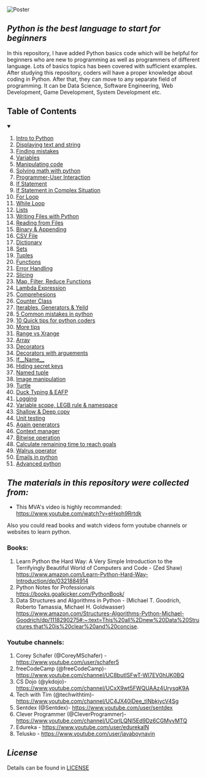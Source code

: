 ![Poster](https://github.com/ahammadshawki8/Python-Basics/blob/master/basics.jpg)


## _Python is the best language to start for beginners_

In this repository, I have added Python basics code which will be helpful for beginners who are new to programming as well as programmers of different language. 
Lots of basics topics has been covered with sufficient examples. After studying this repository, coders will have a proper knowledge about coding in Python. 
After that, they can move to any separate field of programming. It can be Data Science, Software Engineering, Web Development, Game Development, System Development etc.

<!-- TABLE OF CONTENTS -->
  <h2>Table of Contents</h2>
<details open="open">
  <summary></summary>
  <ol>
    <li>
      <a href="https://github.com/ahammadshawki8/Python-Basics/blob/master/python01%20(intro%20to%20python).py">Intro to Python</a>
    </li>
    <li>
      <a href="https://github.com/ahammadshawki8/Python-Basics/blob/master/python02%20(displaying%20text%20and%20string).py">Displaying text and string</a>
    </li>
    <li>
      <a href="https://github.com/ahammadshawki8/Python-Basics/blob/master/python03%20(finding%20mistakes).py">Finding mistakes</a>
    </li>
    <li>
      <a href="https://github.com/ahammadshawki8/Python-Basics/blob/master/python04%20(variables).py">Variables</a>
    </li>
    <li>
      <a href="https://github.com/ahammadshawki8/Python-Basics/blob/master/python05%20(manipulating%20code).py">Manipulating code</a>
    </li>
    <li>
      <a href="https://github.com/ahammadshawki8/Python-Basics/blob/master/python06%20(solving%20math%20with%20python).py">Solving math with python</a>
    </li>
    <li>
      <a href="https://github.com/ahammadshawki8/Python-Basics/blob/master/python07%20(programmer-user%20interaction).py">Programmer-User Interaction</a>
    </li>
    <li>
      <a href="https://github.com/ahammadshawki8/Python-Basics/blob/master/python08%20(if%20statement).py">If Statement</a>
    </li>
    <li>
      <a href="https://github.com/ahammadshawki8/Python-Basics/blob/master/python09%20(if%20statement%20in%20complex%20situation).py">If Statement in Complex Situation</a>
    </li>
    <li>
      <a href="https://github.com/ahammadshawki8/Python-Basics/blob/master/python10%20(for%20loop).py">For Loop</a>
    </li>
    <li>
      <a href="https://github.com/ahammadshawki8/Python-Basics/blob/master/python11%20(while%20loop).py">While Loop</a>
    </li>
    <li>
      <a href="https://github.com/ahammadshawki8/Python-Basics/blob/master/python12%20(lists).py">Lists</a>
    </li>
    <li>
      <a href="https://github.com/ahammadshawki8/Python-Basics/blob/master/python13%20(writing%20files%20with%20python).py">Writing Files with Python</a>
    </li>
    <li>
      <a href="https://github.com/ahammadshawki8/Python-Basics/blob/master/python14%20(reading%20from%20files).py">Reading from Files</a>
    </li>
    <li>
      <a href="https://github.com/ahammadshawki8/Python-Basics/blob/master/python15%20(binary%20%26%20appending).py">Binary & Appending</a>
    </li>
    <li>
      <a href="https://github.com/ahammadshawki8/Python-Basics/blob/master/python16%20(csv%20File).py">CSV File</a>
    </li>
    <li>
      <a href="https://github.com/ahammadshawki8/Python-Basics/blob/master/python17%20(dictionary).py">Dictionary</a>
    </li>
    <li>
      <a href="https://github.com/ahammadshawki8/Python-Basics/blob/master/python18%20(sets).py">Sets</a>
    </li>
    <li>
      <a href="https://github.com/ahammadshawki8/Python-Basics/blob/master/python19%20(tuples).py">Tuples</a>
    </li>
    <li>
      <a href="https://github.com/ahammadshawki8/Python-Basics/blob/master/python20%20(functions).py">Functions</a>
    </li>
    <li>
      <a href="https://github.com/ahammadshawki8/Python-Basics/blob/master/python21%20(error%20handling).py">Error Handling</a>
    </li>
    <li>
      <a href="https://github.com/ahammadshawki8/Python-Basics/blob/master/python22%20(slicing).py">Slicing</a>
    </li>
    <li>
      <a href="https://github.com/ahammadshawki8/Python-Basics/blob/master/python23%20(map%2C%20filter%2C%20reduce%20functions).py">Map, Filter, Reduce Functions</a>
    </li>
    <li>
      <a href="https://github.com/ahammadshawki8/Python-Basics/blob/master/python24%20(lambda%20expression).py">Lambda Expression</a>
    </li>
    <li>
      <a href="https://github.com/ahammadshawki8/Python-Basics/blob/master/python25%20(comprehensions).py">Comprehesions</a>
    </li>
    <li>
      <a href="https://github.com/ahammadshawki8/Python-Basics/blob/master/python26%20(Counter%20Class).py">Counter Class</a>
    </li>
    <li>
      <a href="https://github.com/ahammadshawki8/Python-Basics/blob/master/python27%20(Iterables%2C%20Generators%20and%20yeild).py">Iterables, Generators & Yeild</a>
    </li>
    <li>
      <a href="https://github.com/ahammadshawki8/Python-Basics/blob/master/python28%20(%205%20common%20mistakes%20in%20python).py">5 Common mistakes in python</a>
    </li>
    <li>
      <a href="https://github.com/ahammadshawki8/Python-Basics/blob/master/python29%20(10%20Quick%20tips%20for%20python%20coders).py">10 Quick tips for python coders</a>
    </li>
    <li>
      <a href="https://github.com/ahammadshawki8/Python-Basics/blob/master/python30%20(more%20tips).py">More tips</a>
    </li>
    <li>
      <a href="https://github.com/ahammadshawki8/Python-Basics/blob/master/python31%20(range%20vs%20xrange).py">Range vs Xrange</a>
    </li>
    <li>
      <a href="https://github.com/ahammadshawki8/Python-Basics/blob/master/python32%20(array).py">Array</a>
    </li>
    <li>
      <a href="https://github.com/ahammadshawki8/Python-Basics/blob/master/python33%20(decorators).py">Decorators</a>
    </li>
    <li>
      <a href="https://github.com/ahammadshawki8/Python-Basics/blob/master/python33_extra%20(decorators%20with%20arguements).py">Decorators with arguements</a>
    </li>
    <li>
      <a href="https://github.com/ahammadshawki8/Python-Basics/blob/master/python34%20(if%20__name__).py">If__Name__</a>
    </li>
    <li>
      <a href="https://github.com/ahammadshawki8/Python-Basics/blob/master/python35%20(hiding%20secret%20keys).py">Hiding secret keys</a>
    </li>
    <li>
      <a href="https://github.com/ahammadshawki8/Python-Basics/blob/master/python36%20(namedtuple).py">Named tuple</a>
    </li>
    <li>
      <a href="https://github.com/ahammadshawki8/Python-Basics/blob/master/python37%20(Image%20Manipulation).py">Image manipulation</a>
    </li>
    <li>
      <a href="https://github.com/ahammadshawki8/Python-Basics/blob/master/python38%20(Turtle).py">Turtle</a>
    </li>
    <li>
      <a href="https://github.com/ahammadshawki8/Python-Basics/blob/master/python39%20(Duck%20Typing%20%26%20EAFP).py">Duck Typing & EAFP</a>
    </li>
    <li>
      <a href="https://github.com/ahammadshawki8/Python-Basics/blob/master/python40%20(logging).py">Logging</a>
    </li>
    <li>
      <a href="https://github.com/ahammadshawki8/Python-Basics/blob/master/python41%20(variable%20scope%2C%20LEGB%20rule%20%26%20namespace).py">Variable scope, LEGB rule & namespace</a>
    </li>
    <li>
      <a href="https://github.com/ahammadshawki8/Python-Basics/blob/master/python42%20(shallow%20%26%20deep%20copy).py">Shallow & Deep copy</a>
    </li>
    <li>
      <a href="https://github.com/ahammadshawki8/Python-Basics/blob/master/python43%20(unit%20testing).py">Unit testing</a>
    </li>
    <li>
      <a href="https://github.com/ahammadshawki8/Python-Basics/blob/master/python44%20(Again%20Generators).py">Again generators</a>
    </li>
    <li>
      <a href="https://github.com/ahammadshawki8/Python-Basics/blob/master/python45%20(context%20manager).py">Context manager</a>
    </li>
    <li>
      <a href="https://github.com/ahammadshawki8/Python-Basics/blob/master/python46%20(bitwise%20operation).py">Bitwise operation</a>
    </li>
    <li>
      <a href="https://github.com/ahammadshawki8/Python-Basics/blob/master/python47%20(calculate%20remaining%20time%20to%20reach%20goals).py">Calculate remaining time to reach goals</a>
    </li>
    <li>
      <a href="https://github.com/ahammadshawki8/Python-Basics/blob/master/python48%20(walrus%20operator).py">Walrus operator</a>
    </li>
    <li>
      <a href="https://github.com/ahammadshawki8/Python-Basics/blob/master/python49%20(emails%20in%20python).py">Emails in python</a>
    </li>
    <li>
      <a href="https://github.com/ahammadshawki8/Python-Basics/blob/master/pythonLast%20(Advanced%20python).py">Advanced python</a>
    </li>
  </ol>
</details>


## _The materials in this repository were collected from:_

* This MVA's video is highly recommanded:
https://www.youtube.com/watch?v=eHxoh9Rrtdk

Also you could read books and watch videos form youtube channels or websites to learn python.

### Books:  
1. Learn Python the Hard Way: A Very Simple Introduction to the Terrifyingly Beautiful World of Computers and Code - (Zed Shaw)
https://www.amazon.com/Learn-Python-Hard-Way-Introduction/dp/0321884914
2. Python Notes for Professionals
https://books.goalkicker.com/PythonBook/
3. Data Structures and Algorithms in Python - (Michael T. Goodrich, Roberto Tamassia, Michael H. Goldwasser)
https://www.amazon.com/Structures-Algorithms-Python-Michael-Goodrich/dp/1118290275#:~:text=This%20all%2Dnew%20Data%20Structures,that%20is%20clear%20and%20concise.
  
  
### Youtube channels: 
1. Corey Schafer (@CoreyMSchafer) - https://www.youtube.com/user/schafer5 
2. freeCodeCamp (@freeCodeCamp)- https://www.youtube.com/channel/UC8butISFwT-Wl7EV0hUK0BQ
3. CS Dojo (@ykdojo)- https://www.youtube.com/channel/UCxX9wt5FWQUAAz4UrysqK9A
4. Tech with Tim (@techwithtim)- https://www.youtube.com/channel/UC4JX40jDee_tINbkjycV4Sg
5. Sentdex (@Sentdex)- https://www.youtube.com/user/sentdex
6. Clever Programmer (@CleverProgrammer)- https://www.youtube.com/channel/UCqrILQNl5Ed9Dz6CGMyvMTQ
7. Edureka - https://www.youtube.com/user/edurekaIN
8. Telusko - https://www.youtube.com/user/javaboynavin

## _License_
Details can be found in [LICENSE](https://github.com/ahammadshawki8/Python-Basics/blob/master/LICENSE)

